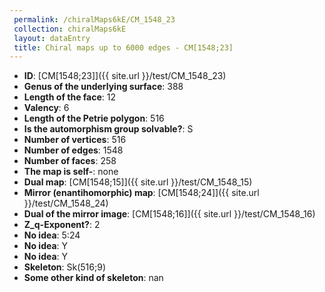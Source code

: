 ```yaml
--- 
 permalink: /chiralMaps6kE/CM_1548_23 
 collection: chiralMaps6kE
 layout: dataEntry
 title: Chiral maps up to 6000 edges - CM[1548;23]
---
```


- **ID**: [CM[1548;23]]({{ site.url }}/test/CM_1548_23)
- **Genus of the underlying surface**: 388
- **Length of the face**: 12
- **Valency**: 6
- **Length of the Petrie polygon**: 516
- **Is the automorphism group solvable?**: S
- **Number of vertices**: 516
- **Number of edges**: 1548
- **Number of faces**: 258
- **The map is self-**: none
- **Dual map**: [CM[1548;15]]({{ site.url }}/test/CM_1548_15)
- **Mirror (enantihomorphic) map**: [CM[1548;24]]({{ site.url }}/test/CM_1548_24)
- **Dual of the mirror image**: [CM[1548;16]]({{ site.url }}/test/CM_1548_16)
- **Z_q-Exponent?**: 2
- **No idea**:  5:24
- **No idea**: Y
- **No idea**: Y
- **Skeleton**: Sk(516;9)
- **Some other kind of skeleton**: nan
